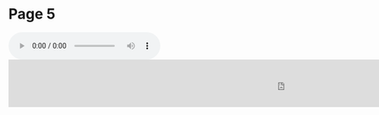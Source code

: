 <h1>Page 5</h1>
<p>
  
<audio controls>
  <source src="https://rosacamila1234.github.io/Rosacamila/VOICE%20REcord.mp3" type="audio/mpeg">
Your browser does not support the audio element.
</audio>

  <iframe src="https://h5p.org/h5p/embed/1233008" width="1090" height="94" frameborder="0" allowfullscreen="allowfullscreen" allow="geolocation *; microphone *; camera *; midi *; encrypted-media *" title="Giraffy Facts Audio"></iframe><script src="https://h5p.org/sites/all/modules/h5p/library/js/h5p-resizer.js" charset="UTF-8"></script>
